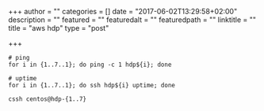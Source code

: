 +++
author = ""
categories = []
date = "2017-06-02T13:29:58+02:00"
description = ""
featured = ""
featuredalt = ""
featuredpath = ""
linktitle = ""
title = "aws hdp"
type = "post"

+++

~~~shell
# ping
for i in {1..7..1}; do ping -c 1 hdp${i}; done

# uptime
for i in {1..7..1}; do ssh hdp${i} uptime; done

cssh centos@hdp-{1..7}

~~~